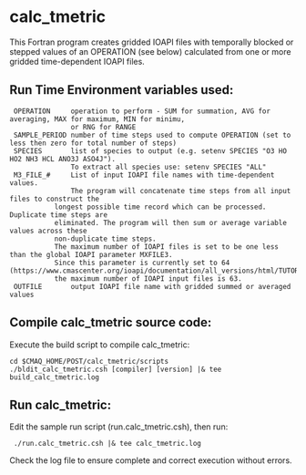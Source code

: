 calc_tmetric
========

This Fortran program creates gridded IOAPI files with temporally blocked or stepped values of an OPERATION (see below) calculated from one or more gridded time-dependent IOAPI files.

## Run Time Environment variables used:

```
 OPERATION     operation to perform - SUM for summation, AVG for averaging, MAX for maximum, MIN for minimu,
               or RNG for RANGE
 SAMPLE_PERIOD number of time steps used to compute OPERATION (set to less then zero for total number of steps)
 SPECIES       list of species to output (e.g. setenv SPECIES "O3 HO HO2 NH3 HCL ANO3J ASO4J").  
               To extract all species use: setenv SPECIES "ALL"
 M3_FILE_#     List of input IOAPI file names with time-dependent values.
               The program will concatenate time steps from all input files to construct the
	       longest possible time record which can be processed. Duplicate time steps are
	       eliminated. The program will then sum or average variable values across these 
	       non-duplicate time steps.
	       The maximum number of IOAPI files is set to be one less than the global IOAPI parameter MXFILE3.
	       Since this parameter is currently set to 64 (https://www.cmascenter.org/ioapi/documentation/all_versions/html/TUTORIAL.html),
	       the maximum number of IOAPI input files is 63.
 OUTFILE       output IOAPI file name with gridded summed or averaged values
```

## Compile calc_tmetric source code:

Execute the build script to compile calc_tmetric:

```
cd $CMAQ_HOME/POST/calc_tmetric/scripts
./bldit_calc_tmetric.csh [compiler] [version] |& tee build_calc_tmetric.log
```

## Run calc_tmetric:
Edit the sample run script (run.calc_tmetric.csh), then run:
```
 ./run.calc_tmetric.csh |& tee calc_tmetric.log
```
Check the log file to ensure complete and correct execution without errors.

